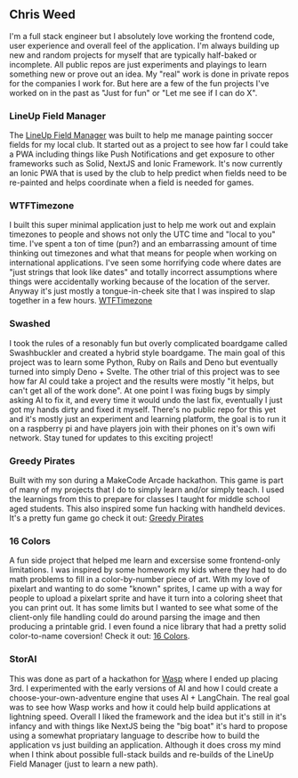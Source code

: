 ## Chris Weed

I'm a full stack engineer but I absolutely love working the frontend code, user experience and overall feel of the application. I'm always building up new and random projects for myself that are typically half-baked or incomplete.  All public repos are just experiments and playings to learn something new or prove out an idea.  My "real" work is done in private repos for the companies I work for. But here are a few of the fun projects I've worked on in the past as "Just for fun" or "Let me see if I can do X".

### LineUp Field Manager

The [LineUp Field Manager](https://app.lineup.soccer) was built to help me manage painting soccer fields for my local club. It started out as a project to see how far I could take a PWA including things like Push Notifications and get exposure to other frameworks such as Solid, NextJS and Ionic Framework. It's now currently an Ionic PWA that is used by the club to help predict when fields need to be re-painted and helps coordinate when a field is needed for games.

### WTFTimezone

I built this super minimal application just to help me work out and explain timezones to people and shows not only the UTC time and "local to you" time. I've spent a ton of time (pun?) and an embarrassing amount of time thinking out timezones and what that means for people when working on international applications. I've seen some horrifying code where dates are "just strings that look like dates" and totally incorrect assumptions where things were accidentally working because of the location of the server. Anyway it's just mostly a tongue-in-cheek site that I was inspired to slap together in a few hours. [WTFTimezone](https://wtftime.zone)

### Swashed

I took the rules of a resonably fun but overly complicated boardgame called Swashbuckler and created a hybrid style boardgame. The main goal of this project was to learn some Python, Ruby on Rails and Deno but eventually turned into simply Deno + Svelte. The other trial of this project was to see how far AI could take a project and the results were mostly "it helps, but can't get all of the work done". At one point I was fixing bugs by simply asking AI to fix it, and every time it would undo the last fix, eventually I just got my hands dirty and fixed it myself. There's no public repo for this yet and it's mostly just an experiment and learning platform, the goal is to run it on a raspberry pi and have players join with their phones on it's own wifi network. Stay tuned for updates to this exciting project!

### Greedy Pirates

Built with my son during a MakeCode Arcade hackathon. This game is part of many of my projects that I do to simply learn and/or simply teach. I used the learnings from this to prepare for classes I taught for middle school aged students.  This also inspired some fun hacking with handheld devices. It's a pretty fun game go check it out: [Greedy Pirates](https://arcade.makecode.com/S66008-45860-30012-86138)

### 16 Colors

A fun side project that helped me learn and excersise some frontend-only limitations. I was inspired by some homework my kids where they had to do math problems to fill in a color-by-number piece of art. With my love of pixelart and wanting to do some "known" sprites, I came up with a way for people to upload a pixelart sprite and have it turn into a coloring sheet that you can print out. It has some limits but I wanted to see what some of the client-only file handling could do around parsing the image and then producing a printable grid. I even found a nice library that had a pretty solid color-to-name coversion! Check it out: [16 Colors](http://www.16colors.com/).

### StorAI

This was done as part of a hackathon for [Wasp](https://wasp-lang.dev/) where I ended up placing 3rd. I experimented with the early versions of AI and how I could create a choose-your-own-adventure engine that uses AI + LangChain. The real goal was to see how Wasp works and how it could help build applications at lightning speed. Overall I liked the framework and the idea but it's still in it's infancy and with things like NextJS being the "big boat" it's hard to propose using a somewhat propriatary language to describe how to build the application vs just building an application. Although it does cross my mind when I think about possible full-stack builds and re-builds of the LineUp Field Manager (just to learn a new path).
